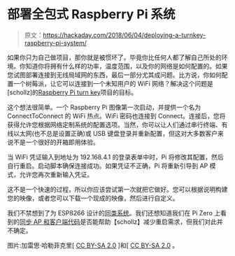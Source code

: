 # 部署全包式 Raspberry Pi 系统

> 原文：<https://hackaday.com/2018/06/04/deploying-a-turnkey-raspberry-pi-system/>

如果你只为自己做项目，那你就是被惯坏了。毕竟你比任何人都了解自己所处的环境。你知道你将拥有什么样的功率，温度范围，以及你的网络是如何配置的。如果您试图部署连接到无线局域网的东西，最后一部分尤其成问题。比方说，你如何配置一个树莓派，让它可以连接到一个未知用户的 WiFi 网络？解决这个问题是[schollz]的[Raspberry Pi turn key](https://github.com/schollz/raspberry-pi-turnkey)项目的目标。

这个想法很简单。一个 Raspberry Pi 图像第一次启动，并提供一个名为 ConnectToConnect 的 WiFi 热点。WiFi 密码也连接到 Connect。连接后，您将获得允许您根据网络定制系统的配置选项。当然，你可以让人们通过串行终端、有线以太网(也不总是设置正确)或 USB 键盘登录并重新配置，但这对大多数客户来说不是一个很好的开箱即用体验。

当 WiFi 凭证输入到地址为 192.168.4.1 的登录表单中时，Pi 将修改其配置，然后自行重启。启动脚本确保连接成功。如果凭证不正确，Pi 将重新引导到 AP 模式，允许您再次重新输入凭证。

这不是一个快速的过程，所以你应该尝试第一次就把它做好。您可以根据说明构建您的映像，或者您可以下载一个现成的映像，然后进行自定义。

我们不禁想到了为 ESP8266 设计的[同类系统](https://hackaday.com/2017/03/18/configure-esp8266-wifi-with-wifimanager/)。我们还想知道我们在 Pi Zero 上看到的[同步 AP 和客户端代码](https://hackaday.com/2017/09/29/simultaneous-ap-client-on-the-pi-zero-w/)是否能帮助【schollz】减少重启需求，但我们对此并不确定。

图片:加雷思·哈勒菲克里[ [CC BY-SA 2.0](https://commons.wikimedia.org/wiki/File:Raspberry_Pi_3_B%2B_(40759294382).png) ]和[ [CC BY-SA 2.0](https://commons.wikimedia.org/wiki/File:Raspberry_Pi_3_B%2B_(26931245278).png) 。